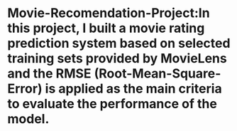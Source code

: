 # Movie-Recomendation-Project:In this project, I built a movie rating prediction system based on selected training sets provided by MovieLens and the RMSE (Root-Mean-Square-Error) is applied as the main criteria to evaluate the performance of the model.
